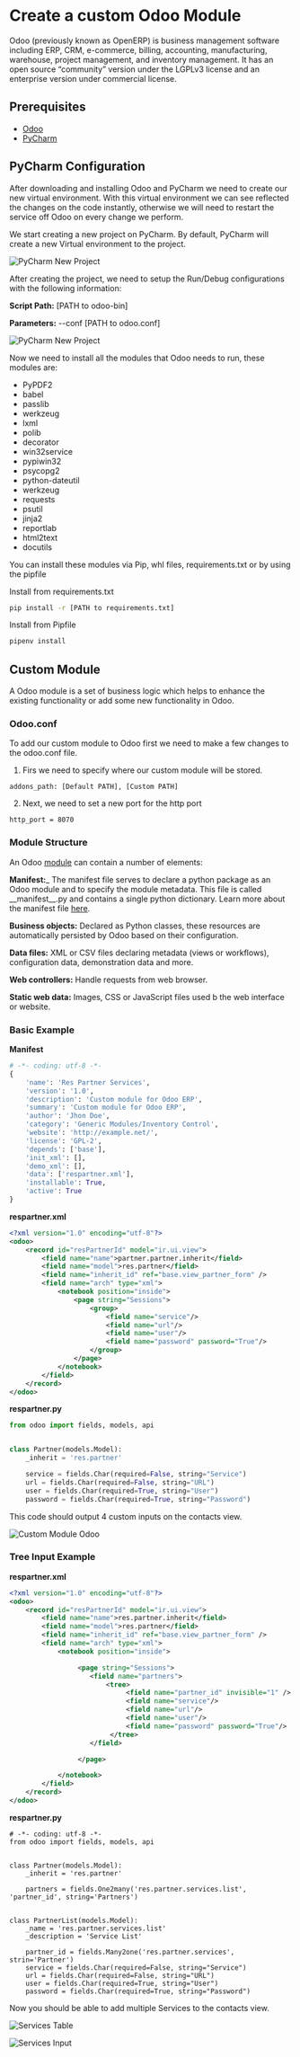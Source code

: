 # Create a custom Odoo Module

Odoo (previously known as OpenERP) is business management software including ERP, CRM, e-commerce, billing, accounting, manufacturing, warehouse, project management, and inventory management. It has an open source “community” version under the LGPLv3 license and an enterprise version under commercial license.

## Prerequisites
- [Odoo](https://www.odoo.com/page/download)
- [PyCharm](https://www.jetbrains.com/pycharm/download/#section=windows)

## PyCharm Configuration

After downloading and installing Odoo and PyCharm we need to create our new virtual environment. With this virtual environment we can see reflected the changes on the code instantly, otherwise we will need to restart the service off Odoo on every change we perform.

We start creating a new project on PyCharm. By default, PyCharm will create a new Virtual environment to the project.

![PyCharm New Project](/Images/PyCharm-1.png)

After creating the project, we need to setup the Run/Debug configurations with the following information: 

__Script Path:__ [PATH to odoo-bin]

__Parameters:__ --conf [PATH to odoo.conf]

![PyCharm New Project](/Images/PyCharm-2.png)

Now we need to install all the modules that Odoo needs to run, these modules are:

- PyPDF2
- babel
- passlib
- werkzeug
- lxml
- polib
- decorator
- win32service
- pypiwin32
- psycopg2
- python-dateutil
- werkzeug
- requests
- psutil
- jinja2
- reportlab
- html2text
- docutils

You can install these modules via Pip, whl files, requirements.txt or by using the pipfile

Install from requirements.txt

```bash
pip install -r [PATH to requirements.txt]
```

Install from Pipfile

```bash
pipenv install
```

## Custom Module

A Odoo module is a set of business logic which helps to enhance the existing functionality or add some new functionality in Odoo.

### Odoo.conf

To add our custom module to Odoo first we need to make a few changes to the odoo.conf file.

1. Firs we need to specify where our custom module will be stored.

```
addons_path: [Default PATH], [Custom PATH]
```

2. Next, we need to set a new port for the http port

```
http_port = 8070
```

### Module Structure

An Odoo [module](https://www.odoo.com/documentation/13.0/howtos/backend.html) can contain a number of elements:

__Manifest:___ The manifest file serves to declare a python package as an Odoo module and to specify the module metadata. This file is called __manifest\__.py and contains a single python dictionary. Learn more about the manifest file [here](https://www.odoo.com/documentation/10.0/reference/module.html).

__Business objects:__ Declared as Python classes, these resources are automatically persisted by Odoo based on their configuration.

__Data files:__ XML or CSV files declaring metadata (views or workflows), configuration data, demonstration data and more.

__Web controllers:__ Handle requests from web browser.

__Static web data:__ Images, CSS or JavaScript files used b the web interface or website.

### Basic Example

__Manifest__

```python
# -*- coding: utf-8 -*-
{
    'name': 'Res Partner Services',
    'version': '1.0',
    'description': 'Custom module for Odoo ERP',
    'summary': 'Custom module for Odoo ERP',
    'author': 'Jhon Doe',
    'category': 'Generic Modules/Inventory Control',
    'website': 'http://example.net/',
    'license': 'GPL-2',
    'depends': ['base'],
    'init_xml': [],
    'demo_xml': [],
    'data': ['respartner.xml'],
    'installable': True,
    'active': True
}
```

__respartner.xml__

```xml
<?xml version="1.0" encoding="utf-8"?>
<odoo>
    <record id="resPartnerId" model="ir.ui.view">
        <field name="name">partner.partner.inherit</field>
        <field name="model">res.partner</field>
        <field name="inherit_id" ref="base.view_partner_form" />
        <field name="arch" type="xml">
            <notebook position="inside">
                <page string="Sessions">
                    <group>
                        <field name="service"/>
                        <field name="url"/>
                        <field name="user"/>
                        <field name="password" password="True"/>
                    </group>
                </page>
            </notebook>
        </field>
    </record>
</odoo> 
```

__respartner.py__

```python
from odoo import fields, models, api


class Partner(models.Model):
    _inherit = 'res.partner'

    service = fields.Char(required=False, string="Service")
    url = fields.Char(required=False, string="URL")
    user = fields.Char(required=True, string="User")
    password = fields.Char(required=True, string="Password")
```

This code should output 4 custom inputs on the contacts view.

![Custom Module Odoo](/Images/Odoo-1.png)

### Tree Input Example
__respartner.xml__

```xml
<?xml version="1.0" encoding="utf-8"?>
<odoo>
    <record id="resPartnerId" model="ir.ui.view">
        <field name="name">res.partner.inherit</field>
        <field name="model">res.partner</field>
        <field name="inherit_id" ref="base.view_partner_form" />
        <field name="arch" type="xml">
            <notebook position="inside">

                 <page string="Sessions">
                    <field name="partners">
                        <tree>
                             <field name="partner_id" invisible="1" />
                             <field name="service"/>
                             <field name="url"/>
                             <field name="user"/>
                             <field name="password" password="True"/>
                         </tree>
                    </field>

                 </page>

            </notebook>
        </field>
    </record>
</odoo> 
```

__respartner.py__

```
# -*- coding: utf-8 -*-
from odoo import fields, models, api


class Partner(models.Model):
    _inherit = 'res.partner'

    partners = fields.One2many('res.partner.services.list', 'partner_id', string='Partners')


class PartnerList(models.Model):
    _name = 'res.partner.services.list'
    _description = 'Service List'

    partner_id = fields.Many2one('res.partner.services', strin='Partner')
    service = fields.Char(required=False, string="Service")
    url = fields.Char(required=False, string="URL")
    user = fields.Char(required=True, string="User")
    password = fields.Char(required=True, string="Password")
```

Now you should be able to add multiple Services to the contacts view.

![Services Table](/Images/Odoo-2.png)

![Services Input](/Images/Odoo-3.png)